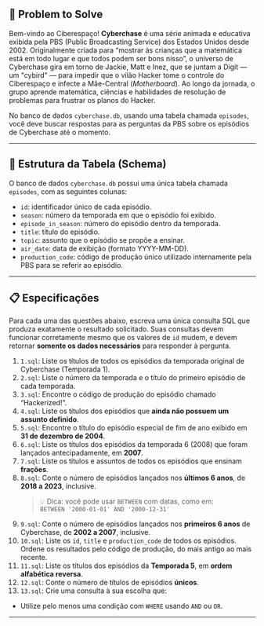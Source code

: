 ## 🧠 Problem to Solve

Bem-vindo ao Ciberespaço! **Cyberchase** é uma série animada e educativa exibida pela PBS (Public Broadcasting Service) dos Estados Unidos desde 2002. Originalmente criada para “mostrar às crianças que a matemática está em todo lugar e que todos podem ser bons nisso”, o universo de Cyberchase gira em torno de Jackie, Matt e Inez, que se juntam a Digit — um "cybird" — para impedir que o vilão Hacker tome o controle do Ciberespaço e infecte a Mãe-Central (*Motherboard*). Ao longo da jornada, o grupo aprende matemática, ciências e habilidades de resolução de problemas para frustrar os planos do Hacker.

No banco de dados `cyberchase.db`, usando uma tabela chamada `episodes`, você deve buscar respostas para as perguntas da PBS sobre os episódios de Cyberchase até o momento.

---

## 🧾 Estrutura da Tabela (Schema)

O banco de dados `cyberchase.db` possui uma única tabela chamada `episodes`, com as seguintes colunas:

- `id`: identificador único de cada episódio.
- `season`: número da temporada em que o episódio foi exibido.
- `episode_in_season`: número do episódio dentro da temporada.
- `title`: título do episódio.
- `topic`: assunto que o episódio se propõe a ensinar.
- `air_date`: data de exibição (formato YYYY-MM-DD).
- `production_code`: código de produção único utilizado internamente pela PBS para se referir ao episódio.

---

## 📋 Especificações

Para cada uma das questões abaixo, escreva uma única consulta SQL que produza exatamente o resultado solicitado. Suas consultas devem funcionar corretamente mesmo que os valores de `id` mudem, e devem retornar **somente os dados necessários** para responder à pergunta.

1. `1.sql`: Liste os títulos de todos os episódios da temporada original de Cyberchase (Temporada 1).
2. `2.sql`: Liste o número da temporada e o título do primeiro episódio de cada temporada.
3. `3.sql`: Encontre o código de produção do episódio chamado “Hackerized!”.
4. `4.sql`: Liste os títulos dos episódios que **ainda não possuem um assunto definido**.
5. `5.sql`: Encontre o título do episódio especial de fim de ano exibido em **31 de dezembro de 2004**.
6. `6.sql`: Liste os títulos dos episódios da temporada 6 (2008) que foram lançados antecipadamente, em **2007**.
7. `7.sql`: Liste os títulos e assuntos de todos os episódios que ensinam **frações**.
8. `8.sql`: Conte o número de episódios lançados nos **últimos 6 anos**, de **2018 a 2023**, inclusive.
   > 💡 Dica: você pode usar `BETWEEN` com datas, como em:  
   > `BETWEEN '2000-01-01' AND '2000-12-31'`
9. `9.sql`: Conte o número de episódios lançados nos **primeiros 6 anos** de Cyberchase, de **2002 a 2007**, inclusive.
10. `10.sql`: Liste os `id`, `title` e `production_code` de todos os episódios. Ordene os resultados pelo código de produção, do mais antigo ao mais recente.
11. `11.sql`: Liste os títulos dos episódios da **Temporada 5**, em **ordem alfabética reversa**.
12. `12.sql`: Conte o número de títulos de episódios **únicos**.
13. `13.sql`: Crie uma consulta à sua escolha que:
   - Utilize pelo menos uma condição com `WHERE` usando `AND` ou `OR`.

---

